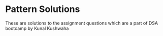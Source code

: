 # Pattern Solutions
These are solutions to the assignment questions which are a part of DSA bootcamp by Kunal Kushwaha
